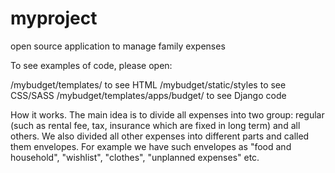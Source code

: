 myproject
========

open source application to manage family expenses
 
To see examples of code, please open:
 
/mybudget/templates/ to see HTML
/mybudget/static/styles to see CSS/SASS
/mybudget/templates/apps/budget/ to see Django code
 
How it works. 
The main idea is to divide all expenses into two group: regular (such as rental fee, tax, insurance which are fixed in long term) and all others. We also divided all other expenses into different parts and called them envelopes. For example we have such envelopes as "food and household", "wishlist", "clothes", "unplanned expenses" etc.
